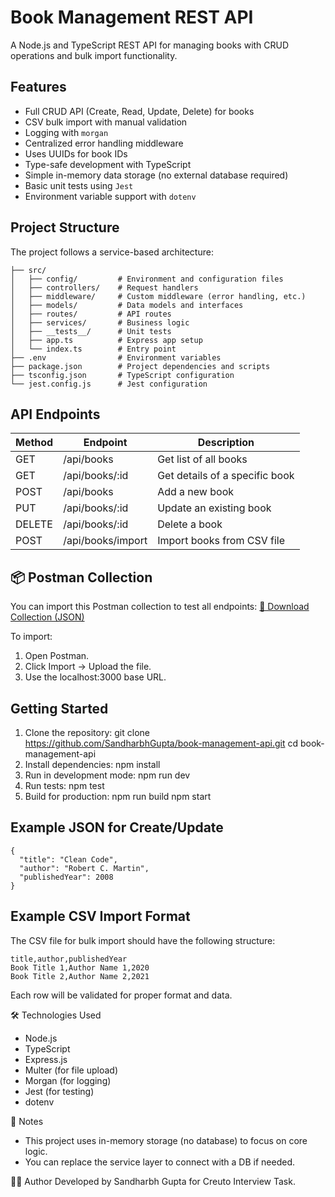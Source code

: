 # Book Management REST API

A Node.js and TypeScript REST API for managing books with CRUD operations and bulk import functionality.

## Features

- Full CRUD API (Create, Read, Update, Delete) for books
- CSV bulk import with manual validation
- Logging with `morgan`
- Centralized error handling middleware
- Uses UUIDs for book IDs
- Type-safe development with TypeScript
- Simple in-memory data storage (no external database required)
- Basic unit tests using `Jest`
- Environment variable support with `dotenv`

## Project Structure

The project follows a service-based architecture:

```
├── src/
│   ├── config/         # Environment and configuration files
│   ├── controllers/    # Request handlers
│   ├── middleware/     # Custom middleware (error handling, etc.)
│   ├── models/         # Data models and interfaces
│   ├── routes/         # API routes
│   ├── services/       # Business logic
│   ├── __tests__/      # Unit tests
│   ├── app.ts          # Express app setup
│   └── index.ts        # Entry point
├── .env                # Environment variables
├── package.json        # Project dependencies and scripts
├── tsconfig.json       # TypeScript configuration
└── jest.config.js      # Jest configuration
```

## API Endpoints

| Method | Endpoint | Description |
|--------|----------|-------------|
| GET | /api/books | Get list of all books |
| GET | /api/books/:id | Get details of a specific book |
| POST | /api/books | Add a new book |
| PUT | /api/books/:id | Update an existing book |
| DELETE | /api/books/:id | Delete a book |
| POST | /api/books/import | Import books from CSV file |

## 📦 Postman Collection
You can import this Postman collection to test all endpoints:
[📁 Download Collection (JSON)](https://github.com/SandharbhGupta/book-management-api/blob/main/Book_Managment_API.postman_collection.json)

To import:
1. Open Postman.
2. Click Import → Upload the file.
3. Use the localhost:3000 base URL.

## Getting Started

1. Clone the repository:
   git clone https://github.com/SandharbhGupta/book-management-api.git
   cd book-management-api
2. Install dependencies:
   npm install
3. Run in development mode:
   npm run dev
6. Run tests:
   npm test
8. Build for production:
   npm run build
   npm start
##  Example JSON for Create/Update
```
{
  "title": "Clean Code",
  "author": "Robert C. Martin",
  "publishedYear": 2008
}
```

##  Example CSV Import Format

The CSV file for bulk import should have the following structure:

```
title,author,publishedYear
Book Title 1,Author Name 1,2020
Book Title 2,Author Name 2,2021
```

Each row will be validated for proper format and data.

🛠 Technologies Used
- Node.js
- TypeScript
- Express.js
- Multer (for file upload)
- Morgan (for logging)
- Jest (for testing)
- dotenv

📌 Notes
- This project uses in-memory storage (no database) to focus on core logic.
- You can replace the service layer to connect with a DB if needed.

👨‍💻 Author
Developed by Sandharbh Gupta for Creuto Interview Task.
